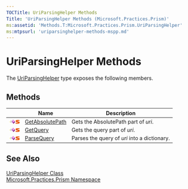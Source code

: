 ```yaml
---
TOCTitle: UriParsingHelper Methods
Title: 'UriParsingHelper Methods (Microsoft.Practices.Prism)'
ms:assetid: 'Methods.T:Microsoft.Practices.Prism.UriParsingHelper'
ms:mtpsurl: 'uriparsinghelper-methods-mspp.md'
---
```


# UriParsingHelper Methods

The [UriParsingHelper](/patterns-practices/reference/uriparsinghelper-class-mspp) type exposes the following members.

## Methods

<table>

<thead>
<tr class="header">
<th> </th>
<th>Name</th>
<th>Description</th>
</tr>
</thead>
<tbody>
<tr class="odd">
<td><img src="/patterns-practices/reference/images/public-method.gif" alt="Public method"/><img src="/patterns-practices/reference/images/static-member.gif" alt="Static member"/></td>
<td><a href="/patterns-practices/reference/uriparsinghelper-getabsolutepath-method-mspp" data-raw-source="[GetAbsolutePath](/patterns-practices/reference/uriparsinghelper-getabsolutepath-method-mspp)">GetAbsolutePath</a></td>
<td><div class="summary">
Gets the AbsolutePath part of <i>uri</i>.
</div></td>

</tr>
<tr class="even">
<td><img src="/patterns-practices/reference/images/public-method.gif" alt="Public method"/><img src="/patterns-practices/reference/images/static-member.gif" alt="Static member"/></td>
<td><a href="/patterns-practices/reference/uriparsinghelper-getquery-method-mspp" data-raw-source="[GetQuery](/patterns-practices/reference/uriparsinghelper-getquery-method-mspp)">GetQuery</a></td>
<td><div class="summary">
Gets the query part of <i>uri</i>.
</div></td>
</tr>
<tr class="odd">
<td><img src="/patterns-practices/reference/images/public-method.gif" alt="Public method"/><img src="/patterns-practices/reference/images/static-member.gif" alt="Static member"/></td>
<td><a href="/patterns-practices/reference/uriparsinghelper-parsequery-method-mspp" data-raw-source="[ParseQuery](/patterns-practices/reference/uriparsinghelper-parsequery-method-mspp)">ParseQuery</a></td>
<td><div class="summary">
Parses the query of <i>uri</i> into a dictionary.
</div></td>
</tr>
</tbody>
</table>

## See Also

[UriParsingHelper Class](/patterns-practices/reference/uriparsinghelper-class-mspp)  
[Microsoft.Practices.Prism Namespace](/patterns-practices/reference/mspp-namespace)  